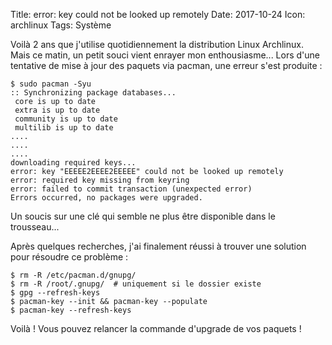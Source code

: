 Title: error: key could not be looked up remotely
Date: 2017-10-24
Icon: archlinux
Tags: Système



Voilà 2 ans que j'utilise quotidiennement la distribution Linux Archlinux. Mais ce matin, un petit souci vient enrayer mon enthousiasme... Lors d'une tentative de mise à jour des paquets via pacman, une erreur s'est produite :

```shell
$ sudo pacman -Syu
:: Synchronizing package databases...
 core is up to date
 extra is up to date
 community is up to date
 multilib is up to date
....
....
....
downloading required keys...
error: key "EEEEE2EEEE2EEEEE" could not be looked up remotely
error: required key missing from keyring
error: failed to commit transaction (unexpected error)
Errors occurred, no packages were upgraded.
```

Un soucis sur une clé qui semble ne plus être disponible dans le trousseau...

Après quelques recherches, j'ai finalement réussi à trouver une solution pour résoudre ce problème :

```shell
$ rm -R /etc/pacman.d/gnupg/
$ rm -R /root/.gnupg/  # uniquement si le dossier existe
$ gpg --refresh-keys
$ pacman-key --init && pacman-key --populate
$ pacman-key --refresh-keys
```

Voilà ! Vous pouvez relancer la commande d'upgrade de vos paquets !
